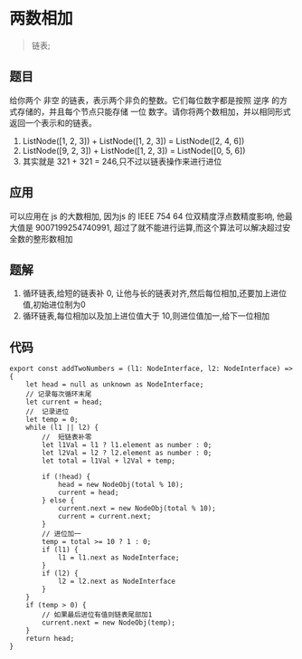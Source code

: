 # 两数相加
> 链表;

## 题目
给你两个 非空 的链表，表示两个非负的整数。它们每位数字都是按照 逆序 的方式存储的，并且每个节点只能存储 一位 数字。请你将两个数相加，并以相同形式返回一个表示和的链表。

1. ListNode([1, 2, 3]) + ListNode([1, 2, 3]) = ListNode([2, 4, 6])
2. ListNode([9, 2, 3]) + ListNode([1, 2, 3]) = ListNode([0, 5, 6])
3. 其实就是 321 + 321 = 246,只不过以链表操作来进行进位

## 应用
可以应用在 js 的大数相加, 因为js 的 IEEE 754 64 位双精度浮点数精度影响, 他最大值是 9007199254740991, 超过了就不能进行运算,而这个算法可以解决超过安全数的整形数相加

## 题解
1. 循环链表,给短的链表补 0, 让他与长的链表对齐,然后每位相加,还要加上进位值,初始进位制为0
2. 循环链表,每位相加以及加上进位值大于 10,则进位值加一,给下一位相加

## 代码

```
export const addTwoNumbers = (l1: NodeInterface, l2: NodeInterface) => {
    let head = null as unknown as NodeInterface;
    // 记录每次循环末尾
    let current = head;
    //  记录进位
    let temp = 0;
    while (l1 || l2) {
        //  短链表补零
        let l1Val = l1 ? l1.element as number : 0;
        let l2Val = l2 ? l2.element as number : 0;
        let total = l1Val + l2Val + temp;
        
        if (!head) {
            head = new NodeObj(total % 10);
            current = head;
        } else {
            current.next = new NodeObj(total % 10);
            current = current.next;
        }
        // 进位加一
        temp = total >= 10 ? 1 : 0;
        if (l1) {
            l1 = l1.next as NodeInterface;
        }
        if (l2) {
            l2 = l2.next as NodeInterface
        }
    }
    if (temp > 0) {
        // 如果最后进位有值则链表尾部加1
        current.next = new NodeObj(temp);
    }
    return head;
}
```